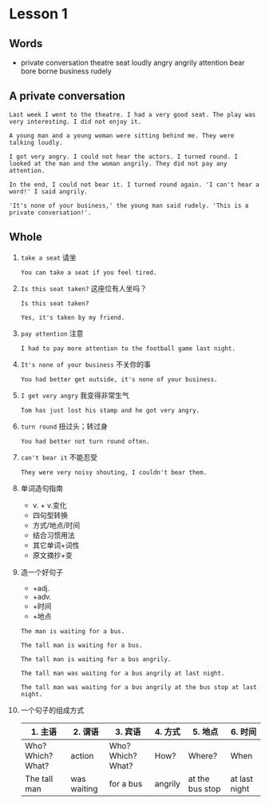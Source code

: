 # Lesson 1

## Words

- private conversation theatre seat loudly angry angrily attention bear bore borne business rudely

## A private conversation

```
Last week I went to the theatre. I had a very good seat. The play was very interesting. I did not enjoy it.

A young man and a young woman were sitting behind me. They were talking loudly.

I got very angry. I could not hear the actors. I turned round. I looked at the man and the woman angrily. They did not pay any attention.

In the end, I could not bear it. I turned round again. 'I can't hear a word!' I said angrily.

'It's none of your business,' the young man said rudely. 'This is a private conversation!'.
```

## Whole

1. `take a seat` 请坐

   ```
   You can take a seat if you feel tired.
   ```

2. `Is this seat taken?` 这座位有人坐吗？

   ```
   Is this seat taken?

   Yes, it's taken by my friend.
   ```

3. `pay attention` 注意

   ```
   I had to pay more attention to the football game last night.
   ```

4. `It's none of your business` 不关你的事

   ```
   You had better get outside, it's none of your business.
   ```

5. `I get very angry` 我变得非常生气

   ```
   Tom has just lost his stamp and he got very angry.
   ```

6. `turn round` 扭过头；转过身

   ```
   You had better not turn round often.
   ```

7. `can't bear it` 不能忍受

   ```
   They were very noisy shouting, I couldn't bear them.
   ```

8. 单词造句指南

   - v. + v.变化
   - 四句型转换
   - 方式/地点/时间
   - 结合习惯用法
   - 其它单词+词性
   - 原文摘抄+变

9. 造一个好句子

   - +adj.
   - +adv.
   - +时间
   - +地点

   ```
   The man is waiting for a bus.

   The tall man is waiting for a bus.

   The tall man is waiting for a bus angrily.

   The tall man was waiting for a bus angrily at last night.

   The tall man was waiting for a bus angrily at the bus stop at last night.
   ```

10. 一个句子的组成方式

    | 1. 主语           | 2. 谓语     | 3. 宾语           | 4. 方式 | 5. 地点         | 6. 时间       |
    | ----------------- | ----------- | ----------------- | ------- | --------------- | ------------- |
    | Who? Which? What? | action      | Who? Which? What? | How?    | Where?          | When          |
    | The tall man      | was waiting | for a bus         | angrily | at the bus stop | at last night |
